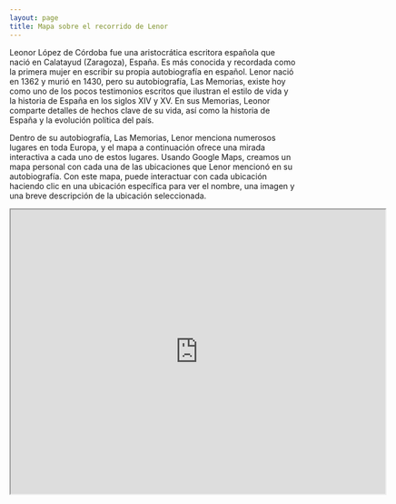 ```yaml
---
layout: page
title: Mapa sobre el recorrido de Lenor
---
```


Leonor López de Córdoba fue una aristocrática escritora española que nació en Calatayud (Zaragoza), España. Es más conocida y recordada como la primera mujer en escribir su propia autobiografía en español. Lenor nació en 1362 y murió en 1430, pero su autobiografía, Las Memorias, existe hoy como uno de los pocos testimonios escritos que ilustran el estilo de vida y la historia de España en los siglos XIV y XV. En sus Memorias, Leonor comparte detalles de hechos clave de su vida, así como la historia de España y la evolución política del país.

Dentro de su autobiografía, Las Memorias, Lenor menciona numerosos lugares en toda Europa, y el mapa a continuación ofrece una mirada interactiva a cada uno de estos lugares. Usando Google Maps, creamos un mapa personal con cada una de las ubicaciones que Lenor mencionó en su autobiografía. Con este mapa, puede interactuar con cada ubicación haciendo clic en una ubicación específica para ver el nombre, una imagen y una breve descripción de la ubicación seleccionada.

<iframe src="https://www.google.com/maps/d/u/0/embed?mid=1IexcmbUepsO-s7byWvxxX49XTAGufTxQ" width="660" height="500"></iframe>

